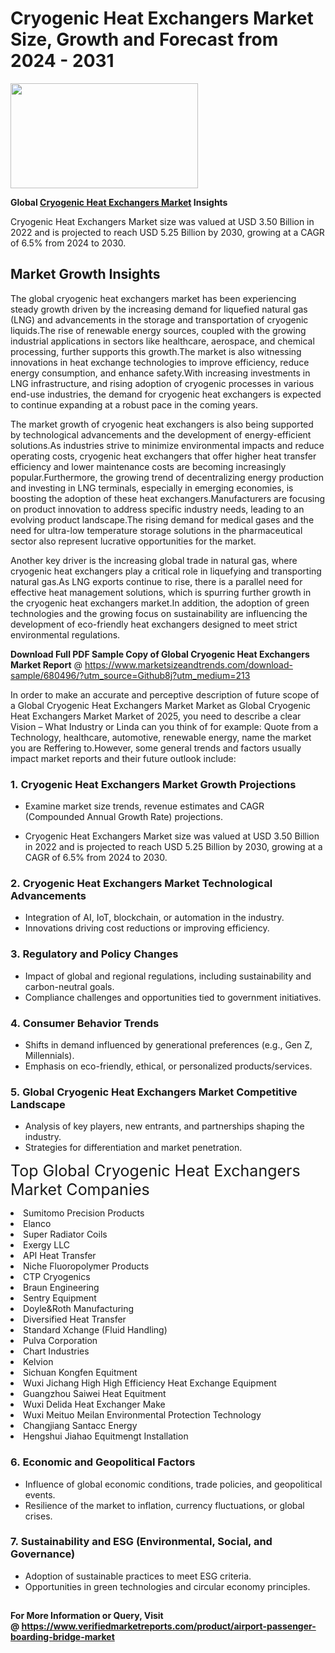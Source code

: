 <H1>Cryogenic Heat Exchangers Market Size, Growth and Forecast from 2024 - 2031</H1><img class="aligncenter size-medium wp-image-584254" src="https://thirdeyenews.in/wp-content/uploads/2024/09/Global-Market-Research-300x168.jpeg" alt="" width="300" height="168" /><p><strong>Global&nbsp;<a href="https://www.marketsizeandtrends.com/download-sample/680496/?utm_source=Github8j?utm_medium=213">Cryogenic Heat Exchangers Market</a> Insights</strong></p><p>Cryogenic Heat Exchangers Market size was valued at USD 3.50 Billion in 2022 and is projected to reach USD 5.25 Billion by 2030, growing at a CAGR of 6.5% from 2024 to 2030.</p><p><h2>Market Growth Insights</h2> <p>The global cryogenic heat exchangers market has been experiencing steady growth driven by the increasing demand for liquefied natural gas (LNG) and advancements in the storage and transportation of cryogenic liquids.The rise of renewable energy sources, coupled with the growing industrial applications in sectors like healthcare, aerospace, and chemical processing, further supports this growth.The market is also witnessing innovations in heat exchange technologies to improve efficiency, reduce energy consumption, and enhance safety.With increasing investments in LNG infrastructure, and rising adoption of cryogenic processes in various end-use industries, the demand for cryogenic heat exchangers is expected to continue expanding at a robust pace in the coming years.</p> <p>The market growth of cryogenic heat exchangers is also being supported by technological advancements and the development of energy-efficient solutions.As industries strive to minimize environmental impacts and reduce operating costs, cryogenic heat exchangers that offer higher heat transfer efficiency and lower maintenance costs are becoming increasingly popular.Furthermore, the growing trend of decentralizing energy production and investing in LNG terminals, especially in emerging economies, is boosting the adoption of these heat exchangers.Manufacturers are focusing on product innovation to address specific industry needs, leading to an evolving product landscape.The rising demand for medical gases and the need for ultra-low temperature storage solutions in the pharmaceutical sector also represent lucrative opportunities for the market.<p>Another key driver is the increasing global trade in natural gas, where cryogenic heat exchangers play a critical role in liquefying and transporting natural gas.As LNG exports continue to rise, there is a parallel need for effective heat management solutions, which is spurring further growth in the cryogenic heat exchangers market.In addition, the adoption of green technologies and the growing focus on sustainability are influencing the development of eco-friendly heat exchangers designed to meet strict environmental regulations.</p> <p><span class=""><strong>Download Full PDF Sample Copy of Global Cryogenic Heat Exchangers Market Report</strong> @ <a href="https://www.marketsizeandtrends.com/download-sample/680496/?utm_source=Github8j?utm_medium=213" target="_blank">https://www.marketsizeandtrends.com/download-sample/680496/?utm_source=Github8j?utm_medium=213</a></span></p><p>In order to make an accurate and perceptive description of future scope of a Global&nbsp;Cryogenic Heat Exchangers Market Market as Global&nbsp;Cryogenic Heat Exchangers Market Market of 2025, you need to describe a clear Vision &ndash; What Industry or Linda can you think of for example: Quote from a Technology, healthcare, automotive, renewable energy, name the market you are Reffering to.However, some general trends and factors usually impact market reports and their future outlook include:</p><h3>1.&nbsp;<strong>Cryogenic Heat Exchangers Market Growth Projections</strong></h3><ul><li>Examine market size trends, revenue estimates and CAGR (Compounded Annual Growth Rate) projections.</li><li><p>Cryogenic Heat Exchangers Market size was valued at USD 3.50 Billion in 2022 and is projected to reach USD 5.25 Billion by 2030, growing at a CAGR of 6.5% from 2024 to 2030.</p></li></ul><h3>2.&nbsp;<strong>Cryogenic Heat Exchangers Market Technological Advancements</strong></h3><ul><li>Integration of AI, IoT, blockchain, or automation in the industry.</li><li>Innovations driving cost reductions or improving efficiency.</li></ul><h3>3.&nbsp;<strong>Regulatory and Policy Changes</strong></h3><ul><li>Impact of global and regional regulations, including sustainability and carbon-neutral goals.</li><li>Compliance challenges and opportunities tied to government initiatives.</li></ul><h3>4.&nbsp;<strong>Consumer Behavior Trends</strong></h3><ul><li>Shifts in demand influenced by generational preferences (e.g., Gen Z, Millennials).</li><li>Emphasis on eco-friendly, ethical, or personalized products/services.</li></ul><h3>5.&nbsp;<strong>Global Cryogenic Heat Exchangers Market Competitive Landscape</strong></h3><ul><li>Analysis of key players, new entrants, and partnerships shaping the industry.</li><li>Strategies for differentiation and market penetration.</li></ul><p data-pm-slice="1 1 []"><span style="color: inherit; font-family: inherit; font-size: 25px;">Top Global Cryogenic Heat Exchangers Market Companies</span></p><div class="" data-test-id=""><p><li>Sumitomo Precision Products</li><li> Elanco</li><li> Super Radiator Coils</li><li> Exergy LLC</li><li> API Heat Transfer</li><li> Niche Fluoropolymer Products</li><li> CTP Cryogenics</li><li> Braun Engineering</li><li> Sentry Equipment</li><li> Doyle&Roth Manufacturing</li><li> Diversified Heat Transfer</li><li> Standard Xchange (Fluid Handling)</li><li> Pulva Corporation</li><li> Chart Industries</li><li> Kelvion</li><li> Sichuan Kongfen Equitment</li><li> Wuxi Jichang High High Efficiency Heat Exchange Equipment</li><li> Guangzhou Saiwei Heat Equitment</li><li> Wuxi Delida Heat Exchanger Make</li><li> Wuxi Meituo Meilan Environmental Protection Technology</li><li> Changjiang Santacc Energy</li><li> Hengshui Jiahao Equitmengt Installation</li></p></div><h3>6.&nbsp;<strong>Economic and Geopolitical Factors</strong></h3><ul><li>Influence of global economic conditions, trade policies, and geopolitical events.</li><li>Resilience of the market to inflation, currency fluctuations, or global crises.</li></ul><h3>7.&nbsp;<strong>Sustainability and ESG (Environmental, Social, and Governance)</strong></h3><ul><li>Adoption of sustainable practices to meet ESG criteria.</li><li>Opportunities in green technologies and circular economy principles.</li></ul><h2><strong style="font-size: 14px;">For More Information or Query, Visit @&nbsp;</strong><a style="background-color: #ffffff; font-size: 14px;" href="https://www.marketsizeandtrends.com/report/cryogenic-heat-exchangers-market/" target="_blank">https://www.verifiedmarketreports.com/product/airport-passenger-boarding-bridge-market</a></h2>